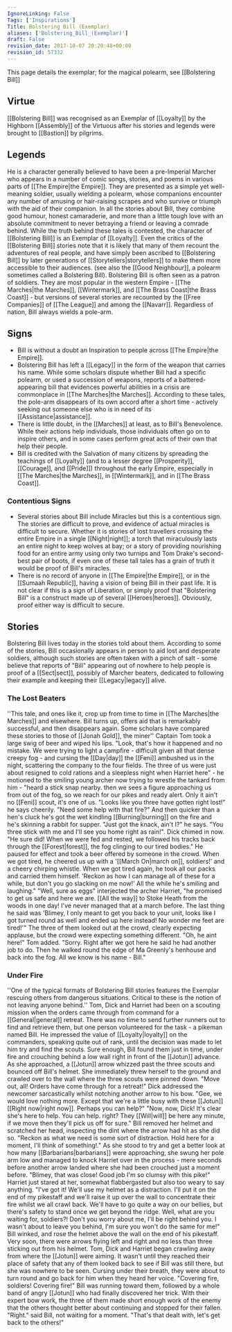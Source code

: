 ```yaml
---
IgnoreLinking: False
Tags: ['Inspirations']
Title: Bolstering Bill (Exemplar)
aliases: ['Bolstering_Bill_(Exemplar)']
draft: False
revision_date: 2017-10-07 20:20:48+00:00
revision_id: 57332
---
```


This page details the exemplar; for the magical polearm, see [[Bolstering Bill]]
## Virtue
[[Bolstering Bill]] was recognised as an Exemplar of [[Loyalty]] by the Highborn [[Assembly]] of the Virtuous after his stories and legends were brought to [[Bastion]] by pilgrims.
## Legends
He is a character generally believed to have been a pre-Imperial Marcher who appears in a number of comic songs, stories, and poems in various parts of [[The Empire|the Empire]]. They are presented as a simple yet well-meaning soldier, usually wielding a polearm, whose companions encounter any number of amusing or hair-raising scrapes and who survive or triumph with the aid of their companion. In all the stories about Bill, they combine good humour, honest camaraderie, and more than a little tough love with an absolute commitment to never betraying a friend or leaving a comrade behind. 
While the truth behind these tales is contested, the character of [[Bolstering Bill]] is an Exemplar of [[Loyalty]]. Even the critics of the [[Bolstering Bill]] stories note that it is likely that many of them recount the adventures of real people, and have simply been ascribed to [[Bolstering Bill]] by later generations of [[Storytellers|storytellers]] to make them more accessible to their audiences. (see also the [[Good Neighbour]], a polearm sometimes called a Bolstering Bill).
Bolstering Bill is often seen as a patron of soldiers. They are most popular in the western Empire - [[The Marches|the Marches]], [[Wintermark]], and [[The Brass Coast|the Brass Coast]] - but versions of several stories are recounted by the [[Free Companies]] of [[The League]] and among the [[Navarr]]. Regardless of nation, Bill always wields a pole-arm.
## Signs
* Bill is without a doubt an Inspiration to people across [[The Empire|the Empire]].
* Bolstering Bill has left a [[Legacy]] in the form of the weapon that carries his name. While some scholars dispute whether Bill had a specific polearm, or used a succession of weapons, reports of a battered-appearing bill that evidences powerful abilities in a crisis are commonplace in [[The Marches|the Marches]]. According to these tales, the pole-arm disappears of its own accord after a short time - actively seeking out someone else who is in need of its [[Assistance|assistance]].
* There is little doubt, in the [[Marches]] at least, as to Bill's Benevolence. While their actions help individuals, those individuals often go on to inspire others, and in some cases perform great acts of their own that help their people.
* Bill is credited with the Salvation of many citizens by spreading the teachings of [[Loyalty]] (and to a lesser degree [[Prosperity]], [[Courage]], and [[Pride]]) throughout the early Empire, especially in [[The Marches|the Marches]], in [[Wintermark]], and in [[The Brass Coast]].
### Contentious Signs
* Several stories about Bill include Miracles but this is a contentious sign. The stories are difficult to prove, and evidence of actual miracles is difficult to secure. Whether it is stories of lost travellers crossing the entire Empire in a single [[Night|night]]; a torch that miraculously lasts an entire night to keep wolves at bay; or a story of providing nourishing food for an entire army using only two turnips and Tom Drake's second-best pair of boots, if even one of these tall tales has a grain of truth it would be proof of Bill's miracles.
* There is no record of anyone in [[The Empire|the Empire]], or in the [[Sumaah Republic]], having a vision of being Bill in their past life. It is not clear if this is a sign of Liberation, or simply proof that "Bolstering Bill" is a construct made up of several [[Heroes|heroes]]. Obviously, proof either way is difficult to secure.
## Stories
Bolstering Bill lives today in the stories told about them. According to some of the stories, Bill occasionally appears in person to aid lost and desperate soldiers, although such stories are often taken with a pinch of salt - some believe that reports of "Bill" appearing out of nowhere to help people is proof of a [[Sect|sect]], possibly of Marcher beaters, dedicated to following their example and keeping their [[Legacy|legacy]] alive.
### The Lost Beaters
''This tale, and ones like it, crop up from time to time in [[The Marches|the Marches]] and elsewhere. Bill turns up, offers aid that is remarkably successful, and then disappears again. Some scholars have compared these stories to those of [[Jonah Gold]], the miner''
Captain Tom took a large swig of beer and wiped his lips. 
"Look, that's how it happened and no mistake. We were trying to light a campfire - difficult given all that dense creepy fog - and cursing the [[Day|day]] the [[Feni]] ambushed us in the night, scattering the company to the four fields. The three of us were just about resigned to cold rations and a sleepless night when Harriet here" - he motioned to the smiling young archer now trying to wrestle the tankard from him - "heard a stick snap nearby. then we sees a figure approaching us from out of the fog, so we reach for our pikes and ready alert. Only it ain't no [[Feni]] scout, it's one of us. 
"Looks like you three have gotten right lost!" he says cheerily. "Need some help with that fire?" And then quicker than a hen's cluck he's got the wet kindling [[Burning|burning]] on the fire and he's skinning a rabbit for supper. "Just got the knack, ain't I?" he says. "You three stick with me and I'll see you home right as rain!".
Dick chimed in now. "He sure did! When we were fed and rested, we followed his tracks back through the [[Forest|forest]], the fog clinging to our tired bodies." He paused for effect and took a beer offered by someone in the crowd. When we got tired, he cheered us up with a '[[March On|march on]], soldiers!' and a cheery chirping whistle. When we got tired again, he took all our packs and carried them himself. 'Reckon as how I can manage all of these for a while, but don't you go slacking on me now!' All the while he's smiling and laughing."
"Well, sure as eggs" interjected the archer Harriet, "he promised to get us safe and here we are. [[All the way]] to Stoke Heath from the woods in one day! I've never managed that at a march before. The last thing he said was 'Blimey, I only meant to get you back to your unit, looks like I got turned round as well and ended up here instead! No wonder me feet are tired!'"
The three of them looked out at the crowd, clearly expecting applause, but the crowd were expecting something different. "Oh, he aint here!" Tom added. "Sorry. Right after we got here he said he had another job to do. Then he walked round the edge of Ma Greenly's henhouse and back into the fog. All we know is his name - Bill."
### Under Fire
''One of the typical formats of Bolstering Bill stories features the Exemplar rescuing others from dangerous situations. Critical to these is the notion of not leaving anyone behind.''
Tom, Dick and Harriet had been on a scouting mission when the orders came through from command for a [[General|general]] retreat. There was no time to send further runners out to find and retrieve them, but one person volunteered for the task - a pikeman named Bill. He impressed the value of [[Loyalty|loyalty]] on the commanders, speaking quite out of rank, until the decision was made to let him try and find the scouts.
Sure enough, Bill found them just in time, under fire and crouching behind a low wall right in front of the [[Jotun]] advance. As she approached, a [[Jotun]] arrow whizzed past the three scouts and bounced off Bill's helmet. She immediately threw herself to the ground and crawled over to the wall where the three scouts were pinned down. "Move out, all! Orders have come through for a retreat!"
Dick addressed the newcomer sarcastically whilst notching another arrow to his bow. "Gee, we would love nothing more. Except that we're a little busy with these [[Jotun]] [[Right now|right now]]. Perhaps you can help?"
"Now, now, Dick! It's clear she's here to help. You can help. right? They [[Will|will]] be here any minute, if we move then they'll pick us off for sure."
Bill removed her helmet and scratched her head, inspecting the dint where the arrow had hit as she did so. "Reckon as what we need is some sort of distraction. Hold here for a moment, I'll think of something!."
As she stood to try and get a better look at how many [[Barbarians|barbarians]] were approaching, she swung her pole arm low and managed to knock Harriet over in the process - mere seconds before another arrow landed where she had been crouched just a moment before. 
"Blimey, that was close! Good job I'm so clumsy with this pike!"
Harriet just stared at her, somewhat flabbergasted but also too weary to say anything.
"I've got it! We'll use my helmet as a distraction. I'll put it on the end of my pikestaff and we'll raise it up over the wall to concentrate their fire whilst we all crawl back. We'll have to go quite a way on our bellies, but there's safety to stand once we get beyond the ridge. Well, what are you waiting for, soldiers?! Don't you worry about me, I'll be right behind you. I wasn't about to leave you behind, I'm sure you won't do the same for me!" 
Bill winked, and rose the helmet above the wall on the end of his pikestaff. Very soon, there were arrows flying left and right and no less than three sticking out from his helmet. Tom, Dick and Harriet began crawling away from where the [[Jotun]] were aiming. It wasn't until they reached their place of safety that any of them looked back to see if Bill was still there, but she was nowhere to be seen. Cursing under their breath, they were about to turn round and go back for him when they heard her voice. "Covering fire, soldiers! Covering fire!" Bill was running toward them, followed by a whole band of angry [[Jotun]] who had finally discovered her trick. 
With their expert bow work, the three of them made short enough work of the enemy that the others thought better about continuing and stopped for their fallen.
"Right." said Bill, not waiting for a moment. "That's that dealt with, let's get back to the others!"